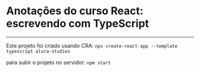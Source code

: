 # Anotações do curso React: escrevendo com TypeScript

---

Este projeto foi criado usando CRA: 
```npx create-react-app --template typescript alura-studies```

para subir o projeto no servidor:
```npm start```